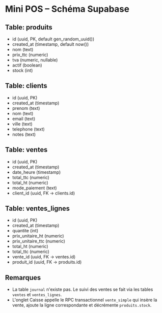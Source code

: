 # Mini POS – Schéma Supabase

## Table: produits
- id (uuid, PK, default gen_random_uuid())
- created_at (timestamp, default now())
- nom (text)
- prix_ttc (numeric)
- tva (numeric, nullable)
- actif (boolean)
- stock (int)

## Table: clients
- id (uuid, PK)
- created_at (timestamp)
- prenom (text)
- nom (text)
- email (text)
- ville (text)
- telephone (text)
- notes (text)

## Table: ventes
- id (uuid, PK)
- created_at (timestamp)
- date_heure (timestamp)
- total_ttc (numeric)
- total_ht (numeric)
- mode_paiement (text)
- client_id (uuid, FK → clients.id)

## Table: ventes_lignes
- id (uuid, PK)
- created_at (timestamp)
- quantite (int)
- prix_unitaire_ht (numeric)
- prix_unitaire_ttc (numeric)
- total_ht (numeric)
- total_ttc (numeric)
- vente_id (uuid, FK → ventes.id)
- produit_id (uuid, FK → produits.id)

## Remarques
- La table `journal` n'existe pas. Le suivi des ventes se fait via les tables `ventes` et `ventes_lignes`.
- L'onglet Caisse appelle le RPC transactionnel `vente_simple` qui insère la vente, ajoute la ligne correspondante et décrémente `produits.stock`.

